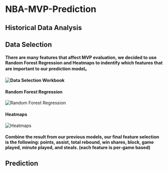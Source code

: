 # NBA-MVP-Prediction

## Historical Data Analysis

## Data Selection
#### There are many features that affect MVP evaluation, we decided to use Random Forest Regression and Heatmaps to indentify which features that are important to our prediction model。

#### ![Data Selection Workbook](https://github.com/zzhu76/NBA-MVP-Prediction/blob/main/MVP_Feature_Selection_.ipynb)

#### Random Forest Regression
![Random Forest Regression](https://user-images.githubusercontent.com/89670129/135665300-428f22db-47ba-4ea4-8f7c-9ad99c065815.jpg)

#### Heatmaps
![Heatmaps](https://user-images.githubusercontent.com/89670129/135664857-d556adb7-a4c9-44af-b94d-048f90d29934.jpg)

#### Combine the result from our previous models, our final feature selection is the following: points, assist,  total rebound, win shares, block, game played, minute played, and steals. (each feature is per-game based)


## Prediction 

